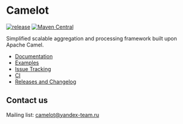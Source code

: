 # Camelot 
[![release](http://github-release-version.herokuapp.com/github/camelot-framework/camelot/release.svg?style=flat)](https://github.com/camelot-framework/camelot/releases/latest) [![Maven Central](https://maven-badges.herokuapp.com/maven-central/ru.yandex.qatools.camelot/camelot/badge.svg?style=flat)](https://maven-badges.herokuapp.com/maven-central/ru.yandex.qatools.camelot/camelot)


Simplified scalable aggregation and processing framework built upon Apache Camel.

* [Documentation](https://github.com/camelot-framework/camelot/wiki)
* [Examples](https://github.com/camelot-framework/camelot-sample)
* [Issue Tracking](https://github.com/camelot-framework/camelot/issues?labels=&milestone=&page=1&state=open)
* [CI](http://teamcity.qatools.ru/)
* [Releases and Changelog](https://github.com/camelot-framework/camelot/releases)

## Contact us
Mailing list: [camelot@yandex-team.ru](mailto:camelot@yandex-team.ru)
